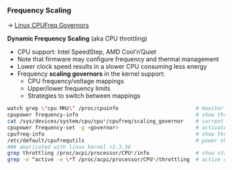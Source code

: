 
### Frequency Scaling

→ [Linux CPUFreq Governors](https://www.kernel.org/doc/Documentation/cpu-freq/governors.txt)

**Dynamic Frequency Scaling** (aka CPU throttling)

* CPU support: Intel SpeedStep, AMD Cool’n’Quiet
* Note that firmware may configure frequency and thermal management 
* Lower clock speed results in a slower CPU consuming less energy 
* Frequency **scaling governors** in the kernel support:
  * CPU frequency/voltage mappings
  * Upper/lower frequency limits
  * Strategies to switch between mappings

```bash
watch grep \"cpu MHz\" /proc/cpuinfo                         # monitor cpu speed
cpupower frequency-info                                      # show throttling configuration
cat /sys/devices/system/cpu/cpu*/cpufreq/scaling_governor    # current power scheme for the CPU
cpupower frequency-set -g <governor>                         # activate a particular power scheme
cpufreq-info                                                 # show throttling configuration
/etc/default/cpufrequtils                                    # power sheme configuration
### depricated with linux kernel <2.3.36
grep throttling /proc/acpi/processor/CPU*/info               # show state of throttling control
grep -e ^active -e \*T /proc/acpi/processor/CPU*/throttling  # active configuration if enabled
```
